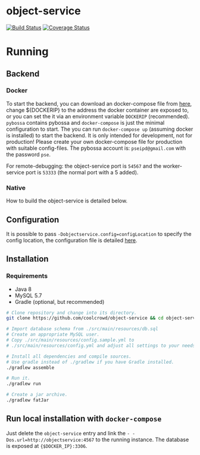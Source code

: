 # object-service

[![Build Status](https://travis-ci.org/coolcrowd/object-service.svg?branch=master)](https://travis-ci.org/coolcrowd/object-service)
[![Coverage Status](https://coveralls.io/repos/github/coolcrowd/object-service/badge.svg?branch=master)](https://coveralls.io/github/coolcrowd/object-service?branch=master)

# Running

## Backend

### Docker

To start the backend, you can download an docker-compose file from [here](https://github.com/coolcrowd/object-service/tree/master/image/compose),
change ${DOCKERIP} to the address the docker container are exposed to, or you can set the it via an environment variable `DOCKERIP` (recommended).
`pybossa` contains pybossa and `docker-compose` is just the minimal configuration to start.
The you can run `docker-compose up` (assuming docker is installed) to start the backend. It is only intended for development, not for production!
Please create your own docker-compose file for production with suitable config-files.
The pybossa account is: `pseipd@gmail.com` with the password `pse`.

For remote-debugging: the object-service port is `54567` and the worker-service port is `53333` (the normal port with a 5 added).

### Native

How to build the object-service is detailed below.


## Configuration

It is possible to pass `-Dobjectservice.config=configLocation` to specify the config location, the configuration file is detailed
[here](https://raw.githubusercontent.com/coolcrowd/object-service/master/src/main/resources/config.sample.yml).

## Installation

### Requirements

 * Java 8
 * MySQL 5.7
 * Gradle (optional, but recommended)

```bash
# Clone repository and change into its directory.
git clone https://github.com/coolcrowd/object-service && cd object-service

# Import database schema from ./src/main/resources/db.sql
# Create an appropriate MySQL user.
# Copy ./src/main/resources/config.sample.yml to
# ./src/main/resources/config.yml and adjust all settings to your needs.

# Install all dependencies and compile sources.
# Use gradle instead of ./gradlew if you have Gradle installed.
./gradlew assemble

# Run it.
./gradlew run

# Create a jar archive.
./gradlew fatJar
```

## Run local installation with `docker-compose`

Just delete the `object-service` entry and link the `- -Dos.url=http://objectservice:4567` to the running instance.
The database is exposed at `{$DOCKER_IP}:3306`.